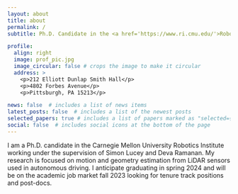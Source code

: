 ```yaml
---
layout: about
title: about
permalink: /
subtitle: Ph.D. Candidate in the <a href='https://www.ri.cmu.edu/'>Robotics Institute</a>.

profile:
  align: right
  image: prof_pic.jpg
  image_circular: false # crops the image to make it circular
  address: >
    <p>212 Elliott Dunlap Smith Hall</p>
    <p>4802 Forbes Avenue</p>
    <p>Pittsburgh, PA 15213</p>

news: false  # includes a list of news items
latest_posts: false  # includes a list of the newest posts
selected_papers: true # includes a list of papers marked as "selected={true}"
social: false  # includes social icons at the bottom of the page
---
```


I am a Ph.D. candidate in the Carnegie Mellon University Robotics Institute working under the supervision of Simon Lucey and Deva Ramanan. My research is focused on motion and geometry estimation from LiDAR sensors used in autonomous driving. I anticipate graduating in spring 2024 and will be on the academic job market fall 2023 looking for tenure track positions and post-docs.

